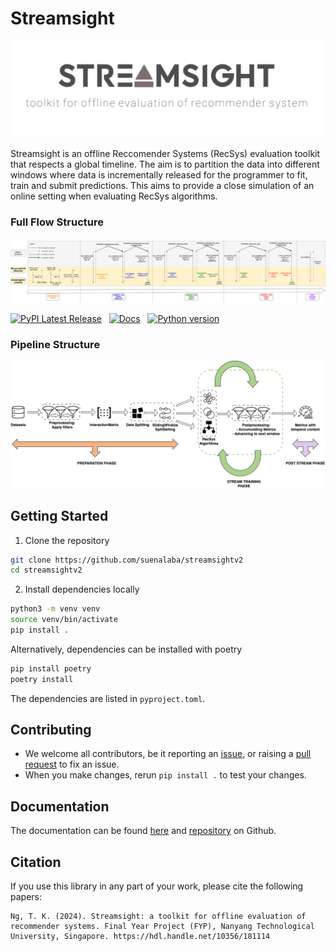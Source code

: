 # Streamsight

![streamsight-logo](assets/streamsight-logo.png)

Streamsight is an offline Reccomender Systems (RecSys) evaluation toolkit that respects a global timeline.
The aim is to partition the data into different windows where data is incrementally released for the programmer
to fit, train and submit predictions. This aims to provide a close simulation of an online setting when evaluating
RecSys algorithms.

### Full Flow Structure
![full-flow](assets/full-flow.png)

[![PyPI Latest Release](https://img.shields.io/pypi/v/streamsightv2.svg)](https://pypi.org/project/streamsightv2/)&nbsp;&nbsp;
[![Docs](https://github.com/HiIAmTzeKean/Streamsight/actions/workflows/pages/pages-build-deployment/badge.svg)](https://hiiamtzekean.github.io/Streamsight/)&nbsp;&nbsp;
[![Python version](https://img.shields.io/badge/python-3.12.5-blue)](https://www.python.org/downloads/)

### Pipeline Structure
![library-structure](assets/pipeline-structure.png)


## Getting Started
1. Clone the repository
```bash
git clone https://github.com/suenalaba/streamsightv2
cd streamsightv2
```

2. Install dependencies locally
```bash
python3 -m venv venv
source venv/bin/activate
pip install .
```
Alternatively, dependencies can be installed with poetry
```bash
pip install poetry
poetry install
```
The dependencies are listed in `pyproject.toml`.

## Contributing
- We welcome all contributors, be it reporting an [issue](https://github.com/suenalaba/streamsightv2/issues),
or raising a [pull request](https://github.com/suenalaba/streamsightv2/pulls) to fix an issue.
- When you make changes, rerun `pip install .` to test your changes.

## Documentation
The documentation can be found [here](https://suenalaba.github.io/streamsightv2/)
and [repository](https://github.com/suenalaba/streamsightv2) on Github.

## Citation

If you use this library in any part of your work, please cite the following papers:

```
Ng, T. K. (2024). Streamsight: a toolkit for offline evaluation of recommender systems. Final Year Project (FYP), Nanyang Technological University, Singapore. https://hdl.handle.net/10356/181114
```